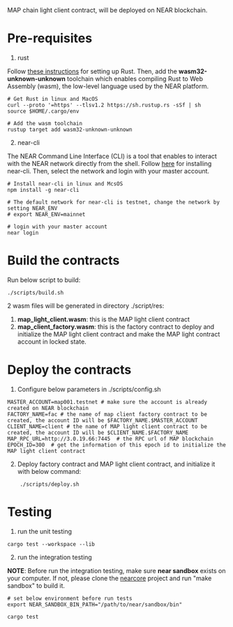  MAP chain light client contract, will be deployed on NEAR blockchain.

# Pre-requisites

1. rust

Follow [these instructions](https://doc.rust-lang.org/book/ch01-01-installation.html) for setting up Rust.
Then, add the **wasm32-unknown-unknown** toolchain which enables compiling Rust to Web Assembly (wasm), the low-level language used by the NEAR platform.

```shell
# Get Rust in linux and MacOS
curl --proto '=https' --tlsv1.2 https://sh.rustup.rs -sSf | sh
source $HOME/.cargo/env

# Add the wasm toolchain
rustup target add wasm32-unknown-unknown
```

2. near-cli

The NEAR Command Line Interface (CLI) is a tool that enables to interact with the NEAR network directly from the shell.
Follow [here](https://docs.near.org/tools/near-cli) for installing near-cli.
Then, select the network and login with your master account.

```shell
# Install near-cli in linux and McsOS
npm install -g near-cli

# The default network for near-cli is testnet, change the network by setting NEAR_ENV
# export NEAR_ENV=mainnet

# login with your master account
near login
```

# Build the contracts

Run below script to build:

```shell
./scripts/build.sh
```
2 wasm files will be generated in directory ./script/res:
1. **map_light_client.wasm**: this is the MAP light client contract
2. **map_client_factory.wasm**: this is the factory contract to deploy and initialize the MAP light client contract and make the MAP light contract account in locked state.

# Deploy the contracts

1. Configure below parameters in ./scripts/config.sh
```shell
MASTER_ACCOUNT=map001.testnet # make sure the account is already created on NEAR blockchain
FACTORY_NAME=fac # the name of map client factory contract to be created, the account ID will be $FACTORY_NAME.$MASTER_ACCOUNT
CLIENT_NAME=client # the name of MAP light client contract to be created, the account ID will be $CLIENT_NAME.$FACTORY_NAME
MAP_RPC_URL=http://3.0.19.66:7445  # the RPC url of MAP blockchain
EPOCH_ID=300  # get the information of this epoch id to initialize the MAP light client contract
```

2. Deploy factory contract and MAP light client contract, and initialize it with below command:
```shell
    ./scripts/deploy.sh
```


# Testing

1. run the unit testing
```shell
cargo test --workspace --lib
```

2. run the integration testing

**NOTE**: Before run the integration testing, make sure **near sandbox** exists on your computer. 
If not, please clone the [nearcore](https://github.com/near/nearcore) project and run "make sandbox" to build it.

```shell
# set below environment before run tests
export NEAR_SANDBOX_BIN_PATH="/path/to/near/sandbox/bin"

cargo test
```